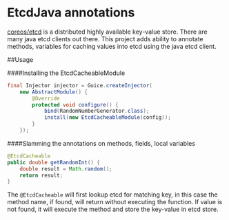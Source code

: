 EtcdJava annotations
======================================
[coreos/etcd](https://github.com/coreos/etcd) is a distributed highly available key-value store. There are many java etcd clients out there. This project adds ability to annotate methods, variables for caching values into etcd using the java etcd client.

##Usage

####Installing the EtcdCacheableModule
```java
final Injector injector = Guice.createInjector(
	new AbstractModule() {
		@Override
		protected void configure() {
			bind(RandomNumberGenerator.class);
			install(new EtcdCacheableModule(config));
		}
	});
```

####Slamming the annotations on methods, fields, local variables
```java
@EtcdCacheable
public double getRandomInt() {
    double result = Math.random();
    return result;
}
```

The ```@EtcdCacheable``` will first lookup etcd for matching key, in this case the method name, if found, will return 
without executing the function. If value is not found, it will execute the method and store the key-value in etcd store.
